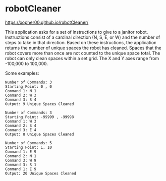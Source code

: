 # robotCleaner

https://xopher00.github.io/robotCleaner/

This application asks for a set of instructions to give to a janitor robot. 
Instructions consist of a cardinal direction (N, S, E, or W) and the number of steps to take in that direction.
Based on these instructions, the application returns the number of unique spaces the robot has cleaned.
Spaces that the robot covers more than once are not counted to the unique space total.
The robot can only clean spaces within a set grid. The X and Y axes range from -100,000 to 100,000.

Some examples: 
```
Number of Commands: 3
Starting Point: 0 , 0
Command 1: N 1 
Command 2: W 3
Command 3: S 4
Output: 9 Unique Spaces Cleaned
```

```
Number of Commands: 3
Starting Point: -99999 , -99998
Command 1: W 3
Command 2: S 4
Command 3: E 4
Output: 8 Unique Spaces Cleaned
```

```
Number of Commands: 5
Starting Point: 1, 10
Command 1: E 9
Command 2: N 1
Command 3: W 9
Command 3: S 1
Command 1: E 9
Output: 20 Unique Spaces Cleaned
```
